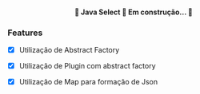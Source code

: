 <h4 align="center"> 
	🚧  Java Select 🚀 Em construção...  🚧
</h4>

### Features

- [x] Utilização de Abstract Factory
- [x] Utilização de Plugin com abstract factory
- [x] Utilização de Map para formação de Json


